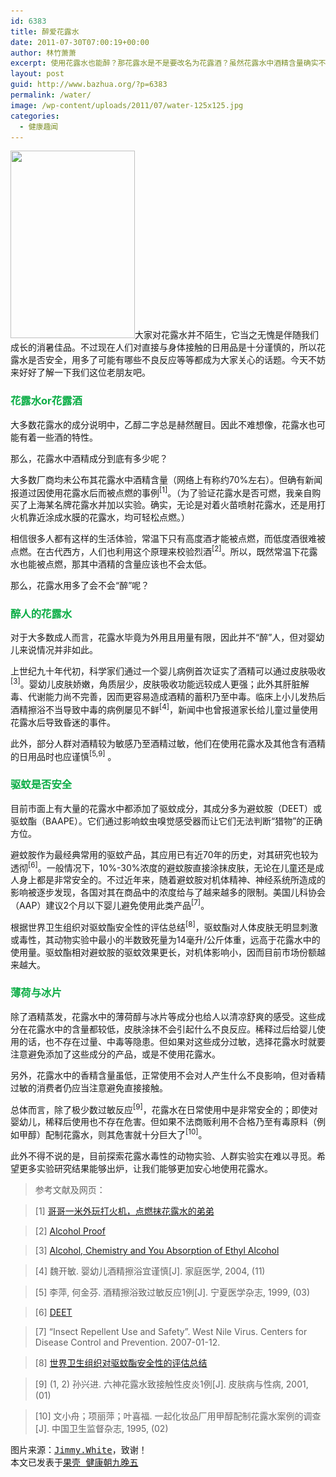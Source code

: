 ```yaml
---
id: 6383
title: 醉爱花露水
date: 2011-07-30T07:00:19+00:00
author: 林竹萧萧
excerpt: 使用花露水也能醉？那花露水是不是要改名为花露酒？虽然花露水中酒精含量确实不低，但只要是正常使用，成人皮肤的角质层会拦截酒精，并不会让人醉倒。不过给小婴儿用一定要稀释，并要适量使用啊。
layout: post
guid: http://www.bazhua.org/?p=6383
permalink: /water/
image: /wp-content/uploads/2011/07/water-125x125.jpg
categories:
  - 健康趣闻
---
```

[<img class="alignright size-medium wp-image-6385" title="water" src="/wp-content/uploads/2011/07/water-199x300.jpg" alt="" width="199" height="300" srcset="/wp-content/uploads/2011/07/water-199x300.jpg 199w, /wp-content/uploads/2011/07/water-99x150.jpg 99w, /wp-content/uploads/2011/07/water.jpg 333w" sizes="(max-width: 199px) 100vw, 199px" />](/wp-content/uploads/2011/07/water.jpg)大家对花露水并不陌生，它当之无愧是伴随我们成长的消暑佳品。不过现在人们对直接与身体接触的日用品是十分谨慎的，所以花露水是否安全，用多了可能有哪些不良反应等等都成为大家关心的话题。今天不妨来好好了解一下我们这位老朋友吧。

### <span style="color: #0aad45;">花露水or花露酒</span>

大多数花露水的成分说明中，乙醇二字总是赫然醒目。因此不难想像，花露水也可能有着一些酒的特性。

那么，花露水中酒精成分到底有多少呢？

大多数厂商均未公布其花露水中酒精含量（网络上有称约70%左右）。但确有新闻报道过因使用花露水后而被点燃的事例<sup>[1]</sup>。（为了验证花露水是否可燃，我亲自购买了上海某名牌花露水并加以实验。确实，无论是对着火苗喷射花露水，还是用打火机靠近涂成水膜的花露水，均可轻松点燃。）

相信很多人都有这样的生活体验，常温下只有高度酒才能被点燃，而低度酒很难被点燃。在古代西方，人们也利用这个原理来校验烈酒<sup>[2]</sup>。所以，既然常温下花露水也能被点燃，那其中酒精的含量应该也不会太低。

那么，花露水用多了会不会“醉”呢？

### <span style="color: #0aad45;">醉人的花露水</span>

对于大多数成人而言，花露水毕竟为外用且用量有限，因此并不“醉”人，但对婴幼儿来说情况并非如此。

上世纪九十年代初，科学家们通过一个婴儿病例首次证实了酒精可以通过皮肤吸收<sup>[3]</sup>。婴幼儿皮肤娇嫩，角质层少，皮肤吸收功能远较成人更强；此外其肝脏解毒、代谢能力尚不完善，因而更容易造成酒精的蓄积乃至中毒。临床上小儿发热后酒精擦浴不当导致中毒的病例屡见不鲜<sup>[4]</sup>，新闻中也曾报道家长给儿童过量使用花露水后导致昏迷的事件。

此外，部分人群对酒精较为敏感乃至酒精过敏，他们在使用花露水及其他含有酒精的日用品时也应谨慎<sup>[5,9]</sup> 。

### <span style="color: #0aad45;">驱蚊是否安全</span>

目前市面上有大量的花露水中都添加了驱蚊成分，其成分多为避蚊胺（DEET）或驱蚊酯（BAAPE）。它们通过影响蚊虫嗅觉感受器而让它们无法判断“猎物”的正确方位。

避蚊胺作为最经典常用的驱蚊产品，其应用已有近70年的历史，对其研究也较为透彻<sup>[6]</sup>。一般情况下，10%-30%浓度的避蚊胺直接涂抹皮肤，无论在儿童还是成人身上都是非常安全的。不过近年来，随着避蚊胺对机体精神、神经系统所造成的影响被逐步发现，各国对其在商品中的浓度给与了越来越多的限制。美国儿科协会（AAP）建议2个月以下婴儿避免使用此类产品<sup>[7]</sup>。

根据世界卫生组织对驱蚊酯安全性的评估总结<sup>[8]</sup>，驱蚊酯对人体皮肤无明显刺激或毒性，其动物实验中最小的半数致死量为14毫升/公斤体重，远高于花露水中的使用量。驱蚊酯相对避蚊胺的驱蚊效果更长，对机体影响小，因而目前市场份额越来越大。

### <span style="color: #0aad45;">薄荷与冰片</span>

除了酒精蒸发，花露水中的薄荷醇与冰片等成分也给人以清凉舒爽的感受。这些成分在花露水中的含量都较低，皮肤涂抹不会引起什么不良反应。稀释过后给婴儿使用的话，也不存在过量、中毒等隐患。但如果对这些成分过敏，选择花露水时就要注意避免添加了这些成分的产品，或是不使用花露水。

另外，花露水中的香精含量虽低，正常使用不会对人产生什么不良影响，但对香精过敏的消费者仍应当注意避免直接接触。

总体而言，除了极少数过敏反应<sup>[9]</sup>，花露水在日常使用中是非常安全的；即使对婴幼儿，稀释后使用也不存在危害。但如果不法商贩利用不合格乃至有毒原料（例如甲醇）配制花露水，则其危害就十分巨大了<sup>[10]</sup>。

此外不得不说的是，目前探索花露水毒性的动物实验、人群实验实在难以寻觅。希望更多实验研究结果能够出炉，让我们能够更加安心地使用花露水。

> 参考文献及网页：
  
> [1] <a href="http://news.qq.com/a/20100817/000060.htm" target="_blank">哥哥一米外玩打火机，点燃抹花露水的弟弟</a>
  
> [2] [Alcohol Proof](http://en.wikipedia.org/wiki/Alcohol_proof)
  
> [3] <a href="http://www.chemcases.com/alcohol/alc-04.htm" target="_blank">Alcohol, Chemistry and You Absorption of Ethyl Alcohol</a>
  
> [4] 魏开敏. 婴幼儿酒精擦浴宜谨慎[J]. 家庭医学, 2004, (11)
  
> [5] 李萍, 何金芬. 酒精擦浴致过敏反应1例[J]. 宁夏医学杂志, 1999, (03)
  
> [6] <a href="http://en.wikipedia.org/wiki/DEET" target="_blank">DEET</a>
  
> [7] &#8220;Insect Repellent Use and Safety&#8221;. West Nile Virus. Centers for Disease Control and Prevention. 2007-01-12.
  
> [8] <a href="http://www.who.int/whopes/quality/en/IR3535Interim.pdf" target="_blank">世界卫生组织对驱蚊酯安全性的评估总结</a>
  
> \[9\] (1, 2) 孙兴进. 六神花露水致接触性皮炎1例[J]. 皮肤病与性病, 2001, (01)
  
> [10] 文小舟；项丽萍；叶喜福. 一起化妆品厂用甲醇配制花露水案例的调查[J]. 中国卫生监督杂志, 1995, (02)

<pre>图片来源：<a href="http://www.flickr.com/photos/peacev/4579401986/">Jimmy.White</a>，致谢！
本文已发表于<a href="http://www.guokr.com/article/54145/" target="_blank">果壳 健康朝九晚五</a></pre>
